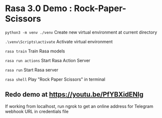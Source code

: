 # Rasa 3.0 Demo : Rock-Paper-Scissors

`python3 -m venv ./venv` Create new virtual environment at current directory

`.\venv\Scripts\activate` Activate virtual environment

`rasa train` Train Rasa models

`rasa run actions` Start Rasa Action Server

`rasa run` Start Rasa server

`rasa shell` Play "Rock Paper Scissors" in terminal

## Redo demo at https://youtu.be/PfYBXidENlg

If working from localhost, run ngrok to get an online address for Telegram webhook URL in credentials file